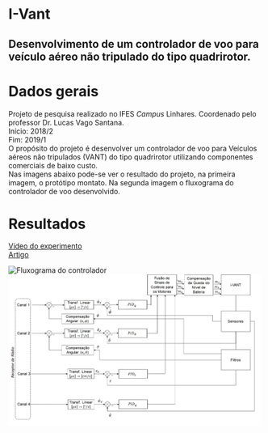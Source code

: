 # I-Vant

## Desenvolvimento de um controlador de voo para veículo aéreo não tripulado do tipo quadrirotor.
# Dados gerais
Projeto de pesquisa realizado no IFES <i>Campus</i> Linhares. Coordenado pelo professor Dr. Lucas Vago Santana.<br>
Início: 2018/2<br>
Fim: 2019/1<br>
O propósito do projeto é desenvolver um controlador de voo para Veículos aéreos não tripulados (VANT) do tipo quadrirotor utilizando componentes comerciais de baixo custo.<br>
Nas imagens abaixo pode-se ver o resultado do projeto, na primeira imagem, o protótipo montato. Na segunda imagem o fluxograma do controlador de voo desenvolvido.
<br>

# Resultados
<a href="https://www.youtube.com/watch?v=7MADFOaxFZs">Vídeo do experimento</a><br>
<a href="http://200.145.27.212/MNR/mostravirtual/interna.php?id=32438">Artigo</a><br>

<img src="Imagens/Editada.png" alt="Fluxograma do controlador" height="300" />
<img src="Imagens/fig_4_corrigida.jpg" alt="Fluxograma do controlador" height="300"/>

